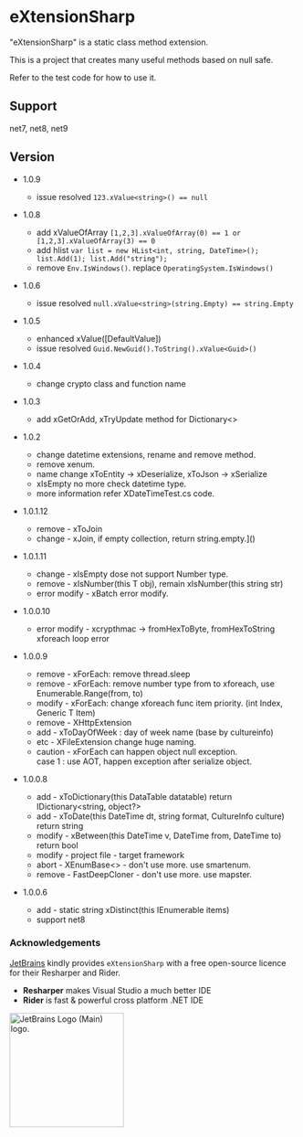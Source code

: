 # eXtensionSharp

"eXtensionSharp" is a static class method extension.

This is a project that creates many useful methods based on null safe.

Refer to the test code for how to use it.

## Support
net7, net8, net9

## Version
* 1.0.9
  * issue resolved `123.xValue<string>() == null`


* 1.0.8
  * add xValueOfArray `[1,2,3].xValueOfArray(0) == 1 or [1,2,3].xValueOfArray(3) == 0`
  * add hlist `var list = new HList<int, string, DateTime>(); list.Add(1); list.Add("string");`
  * remove `Env.IsWindows()`. replace `OperatingSystem.IsWindows()`


* 1.0.6
  * issue resolved `null.xValue<string>(string.Empty) == string.Empty`


* 1.0.5
  * enhanced xValue<T>([DefaultValue])
  * issue resolved `Guid.NewGuid().ToString().xValue<Guid>()`

* 1.0.4
  * change crypto class and function name
  
* 1.0.3
  * add xGetOrAdd, xTryUpdate method for Dictionary<>

* 1.0.2
  * change datetime extensions, rename and remove method.
  * remove xenum.
  * name change xToEntity -> xDeserialize, xToJson -> xSerialize
  * xIsEmpty no more check datetime type.
  * more information refer XDateTimeTest.cs code.

* 1.0.1.12
  * remove - xToJoin
  * change - xJoin, if empty collection, return string.empty.]()

* 1.0.1.11
  * change - xIsEmpty dose not support Number type.
  * remove - xIsNumber<T>(this T obj), remain xIsNumber(this string str)
  * error modify - xBatch error modify.

* 1.0.0.10
  * error modify - xcrypthmac -> fromHexToByte, fromHexToString xforeach loop error
  
* 1.0.0.9
  * remove - xForEach: remove thread.sleep
  * remove - xForEach: remove number type from to xforeach, use Enumerable.Range(from, to)  
  * modify - xForEach: change xforeach func item priority. (int Index, Generic T Item)
  * remove - XHttpExtension
  * add - xToDayOfWeek : day of week name (base by cultureinfo)
  * etc - XFileExtension change huge naming.
  * caution - xForEach can happen object null exception.  
    case 1 : use AOT, happen exception after serialize object.  

* 1.0.0.8
  * add - xToDictionary(this DataTable datatable) return IDictionary<string, object?>
  * add - xToDate(this DateTime dt, string format, CultureInfo culture) return string
  * modify - xBetween(this DateTime v, DateTime from, DateTime to) return bool
  * modify - project file - target framework
  * abort - XEnumBase<> - don't use more. use smartenum.
  * remove - FastDeepCloner - don't use more. use mapster.

* 1.0.0.6
  * add - static string xDistinct(this IEnumerable<string> items)
  * support net8

### Acknowledgements

[JetBrains](https://www.jetbrains.com/?from=eXtensionSharp) kindly provides `eXtensionSharp` with a free open-source
licence for their Resharper and Rider.

- **Resharper** makes Visual Studio a much better IDE
- **Rider** is fast & powerful cross platform .NET IDE

<img src="https://resources.jetbrains.com/storage/products/company/brand/logos/jb_beam.png" alt="JetBrains Logo (Main) logo." style="width:200px;height:200px;">
